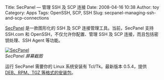 Title: SecPanel — 管理 SSH 及 SCP 连接
Date: 2008-04-16 10:38
Author: toy
Category: Apps
Tags: OpenSSH, SCP, SSH
Slug: secpanel-managing-ssh-and-scp-connections

[SecPanel](http://secpanel.net/) 是一款图形化的 SSH 及 SCP
连接管理工具。当前，SecPanel 支持 SSH.com 和
OpenSSH，不仅允许你配置、管理 SSH 及 SCP 连接，而且包括密钥处理、SSH
Agent 等功能。

[![SecPanel](http://i.linuxtoy.org/i/2008/04/secpanel-311x340.png "secpanel")](http://i.linuxtoy.org/i/2008/04/secpanel.png)  
*SecPanel 屏幕截图*

运行 SecPanel 需要你的 Linux 系统安装有 Tcl/Tk。最新版本 0.5.4，提供
[DEB、RPM、TGZ
等格式的安装包](http://themediahost.de/secpanel/home/download/)。
